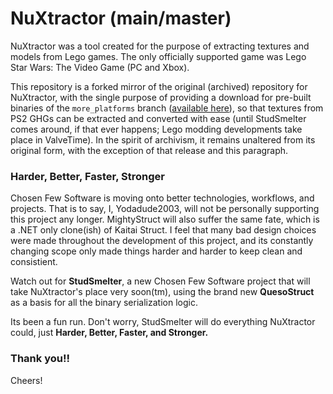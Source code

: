 # NuXtractor (main/master)

NuXtractor was a tool created for the purpose of extracting textures and models from Lego games.  The only officially supported game was Lego Star Wars: The Video Game (PC and Xbox).

This repository is a forked mirror of the original (archived) repository for NuXtractor, with the single purpose of providing a download for pre-built binaries of the `more_platforms` branch ([available here](https://github.com/SirYodaJedi/NuXtractor/releases/tag/more-platforms_final_official)), so that textures from PS2 GHGs can be extracted and converted with ease (until StudSmelter comes around, if that ever happens; Lego modding developments take place in ValveTime). In the spirit of archivism, it remains unaltered from its original form, with the exception of that release and this paragraph.

### Harder, Better, Faster, Stronger

Chosen Few Software is moving onto better technologies, workflows, and projects.  That is to say, I, Yodadude2003, will not be personally supporting this project any longer.  MightyStruct will also suffer the same fate, which is a .NET only clone(ish) of Kaitai Struct.  I feel that many bad design choices were made throughout the development of this project, and its constantly changing scope only made things harder and harder to keep clean and consistient. 

Watch out for **StudSmelter**, a new Chosen Few Software project that will take NuXtractor's place very soon(tm), using the brand new **QuesoStruct** as a basis for all the binary serialization logic.  

Its been a fun run. Don't worry, StudSmelter will do everything NuXtractor could, just **Harder, Better, Faster, and Stronger.**

### Thank you!!

Cheers!

